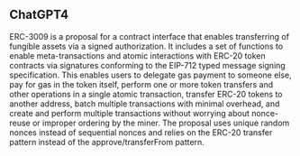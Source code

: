 ## ChatGPT4

ERC-3009 is a proposal for a contract interface that enables transferring of fungible assets via a signed authorization. It includes a set of functions to enable meta-transactions and atomic interactions with ERC-20 token contracts via signatures conforming to the EIP-712 typed message signing specification. This enables users to delegate gas payment to someone else, pay for gas in the token itself, perform one or more token transfers and other operations in a single atomic transaction, transfer ERC-20 tokens to another address, batch multiple transactions with minimal overhead, and create and perform multiple transactions without worrying about nonce-reuse or improper ordering by the miner. The proposal uses unique random nonces instead of sequential nonces and relies on the ERC-20 transfer pattern instead of the approve/transferFrom pattern.
